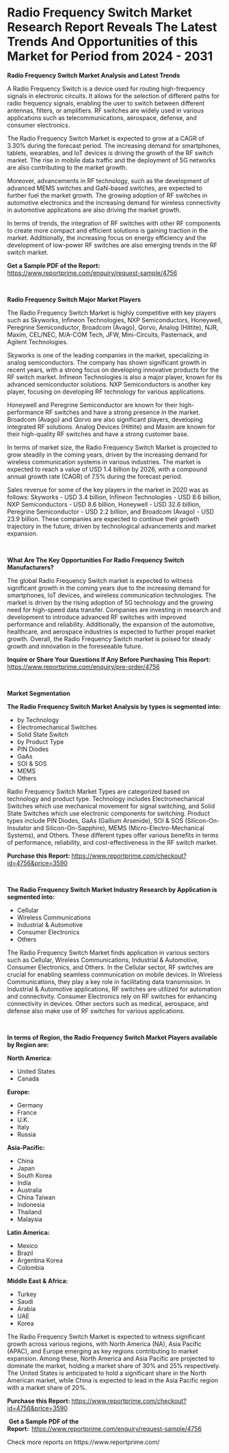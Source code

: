 <p><h1>Radio Frequency Switch Market Research Report Reveals The Latest Trends And Opportunities of this Market for Period from 2024 - 2031</h1></p><p><strong>Radio Frequency Switch Market Analysis and Latest Trends</strong></p>
<p><p>A Radio Frequency Switch is a device used for routing high-frequency signals in electronic circuits. It allows for the selection of different paths for radio frequency signals, enabling the user to switch between different antennas, filters, or amplifiers. RF switches are widely used in various applications such as telecommunications, aerospace, defense, and consumer electronics.</p><p>The Radio Frequency Switch Market is expected to grow at a CAGR of 3.30% during the forecast period. The increasing demand for smartphones, tablets, wearables, and IoT devices is driving the growth of the RF switch market. The rise in mobile data traffic and the deployment of 5G networks are also contributing to the market growth.</p><p>Moreover, advancements in RF technology, such as the development of advanced MEMS switches and GaN-based switches, are expected to further fuel the market growth. The growing adoption of RF switches in automotive electronics and the increasing demand for wireless connectivity in automotive applications are also driving the market growth.</p><p>In terms of trends, the integration of RF switches with other RF components to create more compact and efficient solutions is gaining traction in the market. Additionally, the increasing focus on energy efficiency and the development of low-power RF switches are also emerging trends in the RF switch market.</p></p>
<p><strong>Get a Sample PDF of the Report:&nbsp;</strong> <a href="https://www.reportprime.com/enquiry/request-sample/4756">https://www.reportprime.com/enquiry/request-sample/4756</a></p>
<p>&nbsp;</p>
<p><strong>Radio Frequency Switch Major Market Players</strong></p>
<p><p>The Radio Frequency Switch Market is highly competitive with key players such as Skyworks, Infineon Technologies, NXP Semiconductors, Honeywell, Peregrine Semiconductor, Broadcom (Avago), Qorvo, Analog (Hittite), NJR, Maxim, CEL/NEC, M/A-COM Tech, JFW, Mini-Circuits, Pasternack, and Agilent Technologies. </p><p>Skyworks is one of the leading companies in the market, specializing in analog semiconductors. The company has shown significant growth in recent years, with a strong focus on developing innovative products for the RF switch market. Infineon Technologies is also a major player, known for its advanced semiconductor solutions. NXP Semiconductors is another key player, focusing on developing RF technology for various applications.</p><p>Honeywell and Peregrine Semiconductor are known for their high-performance RF switches and have a strong presence in the market. Broadcom (Avago) and Qorvo are also significant players, developing integrated RF solutions. Analog Devices (Hittite) and Maxim are known for their high-quality RF switches and have a strong customer base.</p><p>In terms of market size, the Radio Frequency Switch Market is projected to grow steadily in the coming years, driven by the increasing demand for wireless communication systems in various industries. The market is expected to reach a value of USD 1.4 billion by 2026, with a compound annual growth rate (CAGR) of 7.5% during the forecast period.</p><p>Sales revenue for some of the key players in the market in 2020 was as follows: Skyworks - USD 3.4 billion, Infineon Technologies - USD 8.6 billion, NXP Semiconductors - USD 8.6 billion, Honeywell - USD 32.6 billion, Peregrine Semiconductor - USD 2.2 billion, and Broadcom (Avago) - USD 23.9 billion. These companies are expected to continue their growth trajectory in the future, driven by technological advancements and market expansion.</p></p>
<p>&nbsp;</p>
<p><strong>What Are The Key Opportunities For Radio Frequency Switch Manufacturers?</strong></p>
<p><p>The global Radio Frequency Switch market is expected to witness significant growth in the coming years due to the increasing demand for smartphones, IoT devices, and wireless communication technologies. The market is driven by the rising adoption of 5G technology and the growing need for high-speed data transfer. Companies are investing in research and development to introduce advanced RF switches with improved performance and reliability. Additionally, the expansion of the automotive, healthcare, and aerospace industries is expected to further propel market growth. Overall, the Radio Frequency Switch market is poised for steady growth and innovation in the foreseeable future.</p></p>
<p><strong>Inquire or Share Your Questions If Any Before Purchasing This Report:</strong> <a href="https://www.reportprime.com/enquiry/pre-order/4756">https://www.reportprime.com/enquiry/pre-order/4756</a></p>
<p>&nbsp;</p>
<p><strong>Market Segmentation</strong></p>
<p><strong>The Radio Frequency Switch Market Analysis by types is segmented into:</strong></p>
<p><ul><li>by Technology</li><li>Electromechanical Switches</li><li>Solid State Switch</li><li>by Product Type</li><li>PIN Diodes</li><li>GaAs</li><li>SOI & SOS</li><li>MEMS</li><li>Others</li></ul></p>
<p><p>Radio Frequency Switch Market Types are categorized based on technology and product type. Technology includes Electromechanical Switches which use mechanical movement for signal switching, and Solid State Switches which use electronic components for switching. Product types include PIN Diodes, GaAs (Gallium Arsenide), SOI & SOS (Silicon-On-Insulator and Silicon-On-Sapphire), MEMS (Micro-Electro-Mechanical Systems), and Others. These different types offer various benefits in terms of performance, reliability, and cost-effectiveness in the RF switch market.</p></p>
<p><strong>Purchase this Report:&nbsp;</strong><a href="https://www.reportprime.com/checkout?id=4756&price=3590">https://www.reportprime.com/checkout?id=4756&price=3590</a></p>
<p>&nbsp;</p>
<p><strong>The Radio Frequency Switch Market Industry Research by Application is segmented into:</strong></p>
<p><ul><li>Cellular</li><li>Wireless Communications</li><li>Industrial & Automotive</li><li>Consumer Electronics</li><li>Others</li></ul></p>
<p><p>The Radio Frequency Switch Market finds application in various sectors such as Cellular, Wireless Communications, Industrial & Automotive, Consumer Electronics, and Others. In the Cellular sector, RF switches are crucial for enabling seamless communication on mobile devices. In Wireless Communications, they play a key role in facilitating data transmission. In Industrial & Automotive applications, RF switches are utilized for automation and connectivity. Consumer Electronics rely on RF switches for enhancing connectivity in devices. Other sectors such as medical, aerospace, and defense also make use of RF switches for various applications.</p></p>
<p>&nbsp;</p>
<p><strong>In terms of Region, the Radio Frequency Switch Market Players available by Region are:</strong></p>
<p>
    <p> <strong> North America: </strong>
        <ul>
            <li>United States</li>
            <li>Canada</li>
        </ul>
        </p> 
    <p> <strong> Europe: </strong>
        <ul>
            <li>Germany</li>
            <li>France</li>
            <li>U.K.</li>
            <li>Italy</li>
            <li>Russia</li>
        </ul>
        </p> 
    <p> <strong> Asia-Pacific: </strong>
        <ul>
            <li>China</li>
            <li>Japan</li>
            <li>South Korea</li>
            <li>India</li>
            <li>Australia</li>
            <li>China Taiwan</li>
            <li>Indonesia</li>
            <li>Thailand</li>
            <li>Malaysia</li>
        </ul>
        </p> 
    <p> <strong> Latin America: </strong>
        <ul>
            <li>Mexico</li>
            <li>Brazil</li>
            <li>Argentina Korea</li>
            <li>Colombia</li>
        </ul>
        </p> 
    <p> <strong> Middle East & Africa: </strong>
        <ul>
            <li>Turkey</li>
            <li>Saudi</li>
            <li>Arabia</li>
            <li>UAE</li>
            <li>Korea</li>
        </ul>
    </p>
    </p>
<p><p>The Radio Frequency Switch Market is expected to witness significant growth across various regions, with North America (NA), Asia Pacific (APAC), and Europe emerging as key regions contributing to market expansion. Among these, North America and Asia Pacific are projected to dominate the market, holding a market share of 30% and 25% respectively. The United States is anticipated to hold a significant share in the North American market, while China is expected to lead in the Asia Pacific region with a market share of 20%.</p></p>
<p><strong>Purchase this Report: </strong><a href="https://www.reportprime.com/checkout?id=4756&price=3590">https://www.reportprime.com/checkout?id=4756&price=3590</a></p>
<p>&nbsp;<strong>Get a Sample PDF of the Report:&nbsp;&nbsp;</strong><a href="https://www.reportprime.com/enquiry/request-sample/4756">https://www.reportprime.com/enquiry/request-sample/4756</a></p>
<p><strong></strong></p>
<p>Check more reports on https://www.reportprime.com/</p>
